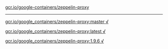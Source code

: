 [gcr.io/google-containers/zeppelin-proxy](https://hub.docker.com/r/sqeven/zeppelin-proxy/tags/) 

----
[gcr.io/google_containers/zeppelin-proxy:master √](https://hub.docker.com/r/sqeven/zeppelin-proxy/tags/)

[gcr.io/google_containers/zeppelin-proxy:latest √](https://hub.docker.com/r/sqeven/zeppelin-proxy/tags/)

[gcr.io/google_containers/zeppelin-proxy:1.9.6 √](https://hub.docker.com/r/sqeven/zeppelin-proxy/tags/)

